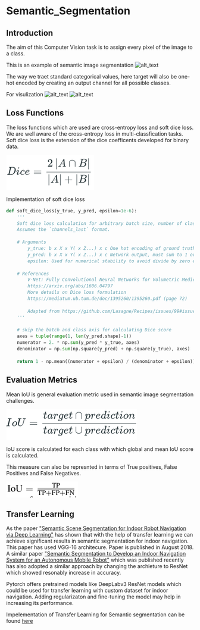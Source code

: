 # Semantic_Segmentation
## Introduction

The aim of this Computer Vision task is to assign every pixel of the image to a class.

This is an example of semantic image segmentation
![alt_text](https://www.jeremyjordan.me/content/images/2018/05/Screen-Shot-2018-05-17-at-7.42.16-PM.png)

The way we traet standard categorical values, here target will also be one-hot encoded by creating an output channel for all possible classes.

For visulization ![alt_text](https://www.jeremyjordan.me/content/images/2018/05/Screen-Shot-2018-05-16-at-9.36.00-PM.png)
![alt_text](https://www.jeremyjordan.me/content/images/2018/05/Screen-Shot-2018-05-16-at-9.36.38-PM.png)

## Loss Functions

The loss functions which are used are cross-entropy loss and soft dice loss. We are well aware of the cross-entropy loss in multi-classfication tasks. Soft dice loss is the extension of the dice coefficents developed for binary data.

![alt_text](./dice.png)

Implementation of soft dice loss
```python
def soft_dice_loss(y_true, y_pred, epsilon=1e-6): 
    ''' 
    Soft dice loss calculation for arbitrary batch size, number of classes, and number of spatial dimensions.
    Assumes the `channels_last` format.
  
    # Arguments
        y_true: b x X x Y( x Z...) x c One hot encoding of ground truth
        y_pred: b x X x Y( x Z...) x c Network output, must sum to 1 over c channel (such as after softmax) 
        epsilon: Used for numerical stability to avoid divide by zero errors
    
    # References
        V-Net: Fully Convolutional Neural Networks for Volumetric Medical Image Segmentation 
        https://arxiv.org/abs/1606.04797
        More details on Dice loss formulation 
        https://mediatum.ub.tum.de/doc/1395260/1395260.pdf (page 72)
        
        Adapted from https://github.com/Lasagne/Recipes/issues/99#issuecomment-347775022
    '''
    
    # skip the batch and class axis for calculating Dice score
    axes = tuple(range(1, len(y_pred.shape)-1)) 
    numerator = 2. * np.sum(y_pred * y_true, axes)
    denominator = np.sum(np.square(y_pred) + np.square(y_true), axes)
    
    return 1 - np.mean((numerator + epsilon) / (denominator + epsilon)) # average over classes and batch
```

## Evaluation Metrics

Mean IoU is general evaluation metric used in semantic image segmentation challenges.

![alt_text](./IoU.png)

IoU score is calculated for each class with which global and mean IoU score is calculated.

This measure can also be represnted in terms of True positives, False Positives and False Negatives.

![alt_text](./IoU_2.png)


## Transfer Learning 

As the paper ["Semantic Scene Segmentation for Indoor Robot Navigation via Deep Learning"](https://github.com/soham-chitnis10/Semantic_Segmentation/blob/main/Semantic%20Scene%20Segmentation%20for%20Indoor%20Robot.pdf) has shown that with the help of transfer learning we can achieve significant results in semantic segmentation for indoor navigation. This paper has used VGG-16 architecure. Paper is published in August 2018. A similar paper ["Semantic Segmentation to Develop an Indoor Navigation System for an Autonomous Mobile Robot"](https://github.com/soham-chitnis10/Semantic_Segmentation/blob/main/Semantic%20Segmentation%20to%20Develop%20an%20Indoor%0ANavigation%20System%20for%20an%20Autonomous%20Mobile%20Robot.pdf) which was published recently has also adopted a similar approach by changing the archieture to ResNet which showed resonably increase in accuracy.

Pytorch offers pretrained models like DeepLabv3 ResNet models which could be used for transfer learning with custom dataset for indoor navigation. Adding regularizaton and fine-tuning the model may help in increasing its performance.

Impelementation of Transfer Learning for Semantic segmentation can be found [here](https://github.com/msminhas93/DeepLabv3FineTuning)

